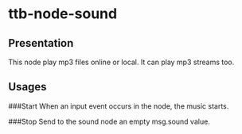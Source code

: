 # ttb-node-sound

## Presentation
This node play mp3 files online or local. It can play mp3 streams too.

## Usages

###Start
When an input event occurs in the node, the music starts.

###Stop
Send to the sound node an empty msg.sound value.
